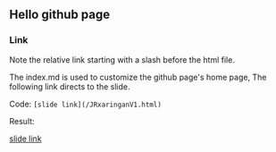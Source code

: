 
## Hello github page

### Link

Note the relative link starting with a slash before the html file.

The index.md is used to customize the github page's home page, 
The following link directs to the slide.

Code: `[slide link](/JRxaringanV1.html)`

Result:

[slide link](/JRxaringanV1.html)


